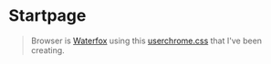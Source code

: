 # Startpage

> Browser is [Waterfox](https://www.waterfox.net/) using this [userchrome.css](https://github.com/MusseJusse/userChrome.css) that I've been creating.
